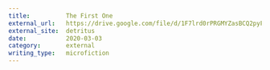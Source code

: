 ```yaml
---
title:          The First One
external_url:   https://drive.google.com/file/d/1F7lrd0rPRGMYZasBCQ2pyFvKv3jqB0Cz/view
external_site:  detritus
date:           2020-03-03
category:       external
writing_type:   microfiction
---
```

